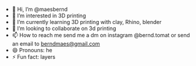 - 👋 Hi, I’m @maesbernd
- 👀 I’m interested in 3D printing
- 🌱 I’m currently learning 3D printing with clay, Rhino, blender
- 💞️ I’m looking to collaborate on 3d printing 
- 📫 How to reach me send me a dm on instagram @bernd.tomat or send an email to berndmaes@gmail.com
- 😄 Pronouns: he
- ⚡ Fun fact: layers 

<!---
maesbernd/maesbernd is a ✨ special ✨ repository because its `README.md` (this file) appears on your GitHub profile.
You can click the Preview link to take a look at your changes.
--->
